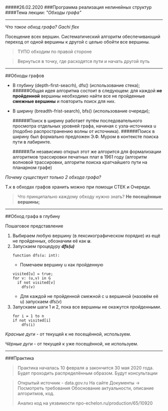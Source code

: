 #####26.02.2020
###Программа реализация нелинейных структур
####Тема лекции: *"Обходы графа"*
***
*Что такое обход графа?*
*Gachi flex* 

Посещение всех вершин. Систематический алгоритм обеспечивающий переход от одной вершины к другой с целью обойти все вершины.

> ТУПО обходим по правой стороне

> Вернуться в точку, где расходятся пути и начать другой путь
***
##Обходы графов
* В глубину (depth-first-seacrh), dfs() (использование стека);
   ######Общая идея алгоритма состоит в следующем: для каждой **не пройденной** вершины необходимо найти все не пройденные **смежные вершины** и повторить поиск для них.
* В ширину (breadth-frist-search), bfs() (использование очереди);

   ######Поиск в ширину работает путём последовательного просмотра отдельных уровней графа, начиная с узла-источника u (подобно распространению волны от источника).
   ######Поиск в ширину был формально предложен Э.Ф. Муром в контексте поиска пути в лабиринте.
   
   ######Ли независимо открыл этот же алгорится для формализации алгоритмов трассировки печатных плат в 1961 году (алгоритм волновой трассировки, алгоритм поиска кратчайшего пути на планарном графе)

*Почему существует только 2 обхода графа?*
 
Т.к в обходах графов хранить можно при помощи СТЕК и Очереди.

> Что принципально каждому обходу нужно знать? **Не посещённые вершины;**

***
##Обход графа в глубину

Пошаговое представление

1) Выбираем любую вершину (в лексикографическом порядке) из ещё не пройденных, обозначим её как ***u***.
2) Запускаем процедуру ***dfs(u)***
    ```
    function dfs(u: int):
    ```
    * Помечаем вершину u как пройденную 
    ```
   visited[u] = true; 
   for v: (u,v) in G
      if not visited[v]
        dfs(v)
   ```
    * Для каждой не пройденной смежной с u вершиной (назовём её u) запускаем dfs(v)
3) Запускаем шаги 1 и 2, пока все вершины не окажутся *пройденными*.
    ```
   for i = 1 to n
    if not visited[i]
        dfs(i)
   ```

*Красные дуги* - от текущей к не посещённой, используем.

*Чёрные дуги* - от текущей к уже посещённой, не используем.
***
###Практика

> Практика началась 10 февраля а закончится 30 мая 2020 года.
> Будет проходить распределённым образом. Будут консультации

> Открытый источник - data.gov.ru
> На сайте Документы -> Посмотреть требования
> Обоснование актуальности, описание алгоритмов, код.
>
> Анализ код на уязвимости
> npo-echelon.ru/production/65/10920



